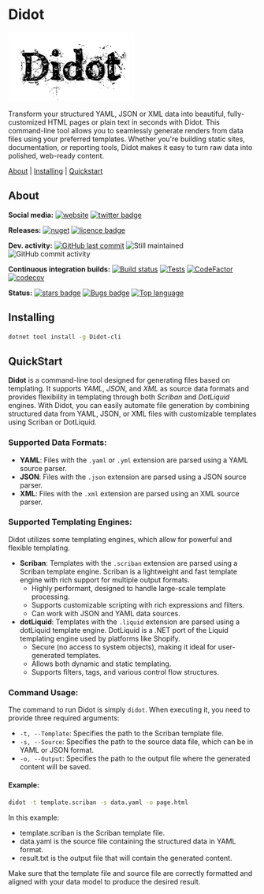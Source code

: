 # Didot

![Logo](https://raw.githubusercontent.com/Seddryck/Didot/main/assets/didot-logo-256.png)

Transform your structured YAML, JSON or XML data into beautiful, fully-customized HTML pages or plain text in seconds with Didot. This command-line tool allows you to seamlessly generate renders from data files using your preferred templates. Whether you're building static sites, documentation, or reporting tools, Didot makes it easy to turn raw data into polished, web-ready content.

[About][] | [Installing][] | [Quickstart][]

[About]: #about (About)
[Installing]: #installing (Installing)
[Quickstart]: #quickstart (Quickstart)

## About

**Social media:** [![website](https://img.shields.io/badge/website-seddryck.github.io/Didot-fe762d.svg)](https://seddryck.github.io/Didot)
[![twitter badge](https://img.shields.io/badge/twitter%20Didot-@Seddryck-blue.svg?style=flat&logo=twitter)](https://twitter.com/Seddryck)

**Releases:** [![nuget](https://img.shields.io/nuget/v/Didot-cli.svg)](https://www.nuget.org/packages/Didot-cli/) <!-- [![GitHub Release Date](https://img.shields.io/github/release-date/seddryck/Didot.svg)](https://github.com/Seddryck/Didot/releases/latest) --> [![licence badge](https://img.shields.io/badge/License-Apache%202.0-yellow.svg)](https://github.com/Seddryck/Didot/blob/master/LICENSE)

**Dev. activity:** [![GitHub last commit](https://img.shields.io/github/last-commit/Seddryck/Didot.svg)](https://github.com/Seddryck/Didot/commits)
![Still maintained](https://img.shields.io/maintenance/yes/2024.svg)
![GitHub commit activity](https://img.shields.io/github/commit-activity/y/Seddryck/Didot)

**Continuous integration builds:** [![Build status](https://ci.appveyor.com/api/projects/status/na3dklqjsuv1lbfv?svg=true)](https://ci.appveyor.com/project/Seddryck/Didot/)
[![Tests](https://img.shields.io/appveyor/tests/seddryck/Didot.svg)](https://ci.appveyor.com/project/Seddryck/Didot/build/tests)
[![CodeFactor](https://www.codefactor.io/repository/github/seddryck/Didot/badge)](https://www.codefactor.io/repository/github/seddryck/Didot)
[![codecov](https://codecov.io/github/Seddryck/Didot/branch/main/graph/badge.svg?token=YRA8IRIJYV)](https://codecov.io/github/Seddryck/Didot)
<!-- [![FOSSA Status](https://app.fossa.com/api/projects/git%2Bgithub.com%2FSeddryck%2FDidot.svg?type=shield)](https://app.fossa.com/projects/git%2Bgithub.com%2FSeddryck%2FDidot?ref=badge_shield) -->

**Status:** [![stars badge](https://img.shields.io/github/stars/Seddryck/Didot.svg)](https://github.com/Seddryck/Didot/stargazers)
[![Bugs badge](https://img.shields.io/github/issues/Seddryck/Didot/bug.svg?color=red&label=Bugs)](https://github.com/Seddryck/Didot/issues?utf8=%E2%9C%93&q=is:issue+is:open+label:bug+)
[![Top language](https://img.shields.io/github/languages/top/seddryck/Didot.svg)](https://github.com/Seddryck/Didot/search?l=C%23)

## Installing

```bash
dotnet tool install -g Didot-cli
```

## QuickStart

**Didot** is a command-line tool designed for generating files based on templating. It supports *YAML*, *JSON*, and *XML* as source data formats and provides flexibility in templating through both *Scriban* and *DotLiquid* engines. With Didot, you can easily automate file generation by combining structured data from YAML, JSON, or XML files with customizable templates using Scriban or DotLiquid.

### Supported Data Formats:

- **YAML**: Files with the `.yaml` or `.yml` extension are parsed using a YAML source parser.
- **JSON**: Files with the `.json` extension are parsed using a JSON source parser.
- **XML**: Files with the `.xml` extension are parsed using an XML source parser.

### Supported Templating Engines:

Didot utilizes some templating engines, which allow for powerful and flexible templating.

- **Scriban**: Templates with the `.scriban` extension are parsed using a Scriban template engine. Scriban is a lightweight and fast template engine with rich support for multiple output formats.
  - Highly performant, designed to handle large-scale template processing.
  - Supports customizable scripting with rich expressions and filters.
  - Can work with JSON and YAML data sources.
- **dotLiquid**: Templates with the `.liquid` extension are parsed using a dotLiquid template engine. DotLiquid is a .NET port of the Liquid templating engine used by platforms like Shopify.
  - Secure (no access to system objects), making it ideal for user-generated templates.
  - Allows both dynamic and static templating.
  - Supports filters, tags, and various control flow structures.

### Command Usage:

The command to run Didot is simply `didot`. When executing it, you need to provide three required arguments:

- `-t, --Template`: Specifies the path to the Scriban template file.
- `-s, --Source`: Specifies the path to the source data file, which can be in YAML or JSON format.
- `-o, --Output`: Specifies the path to the output file where the generated content will be saved.

#### Example:

```bash
didot -t template.scriban -s data.yaml -o page.html
```

In this example:

* template.scriban is the Scriban template file.
* data.yaml is the source file containing the structured data in YAML format.
* result.txt is the output file that will contain the generated content.

Make sure that the template file and source file are correctly formatted and aligned with your data model to produce the desired result.
